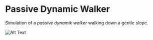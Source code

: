# Passive Dynamic Walker
Simulation of a *passive dynamik walker* walking down a gentle slope.

![Alt Text](https://github.com/rwittmuess/Passive_Dynamic_Walker/blob/main/two_link_walker.gif)
